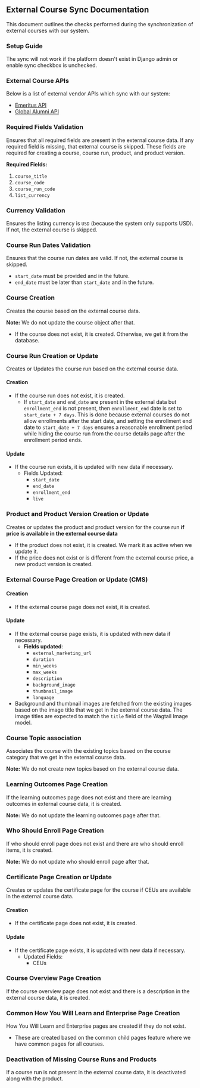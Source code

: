 ## External Course Sync Documentation

This document outlines the checks performed during the synchronization of external courses with our system.

### Setup Guide

The sync will not work if the platform doesn't exist in Django admin or enable sync checkbox is unchecked.

### External Course APIs

Below is a list of external vendor APIs which sync with our system:

- [Emeritus API](https://xpro.mit.edu/api/external_courses/emeritus/)
- [Global Alumni API](https://xpro.mit.edu/api/external_courses/global_alumni/)

### Required Fields Validation

Ensures that all required fields are present in the external course data.
If any required field is missing, that external course is skipped.
These fields are required for creating a course, course run, product, and product version.

**Required Fields:**

1. `course_title`
2. `course_code`
3. `course_run_code`
4. `list_currency`

### Currency Validation

Ensures the listing currency is `USD` (because the system only supports USD). If not, the external course is skipped.

### Course Run Dates Validation

Ensures that the course run dates are valid. If not, the external course is skipped.

- `start_date` must be provided and in the future.
- `end_date` must be later than `start_date` and in the future.

### Course Creation

Creates the course based on the external course data.

**Note:** We do not update the course object after that.

- If the course does not exist, it is created. Otherwise, we get it from the database.

### Course Run Creation or Update

Creates or Updates the course run based on the external course data.

#### Creation

- If the course run does not exist, it is created.
  - If `start_date` and `end_date` are present in the external data but `enrollment_end` is not present,
    then `enrollment_end` date is set to `start_date + 7 days`. This is done because external courses do not
    allow enrollments after the start date, and setting the enrollment end date to `start_date + 7 days` ensures
    a reasonable enrollment period while hiding the course run from the course details page after the enrollment period ends.

#### Update

- If the course run exists, it is updated with new data if necessary.
  - Fields Updated:
    - `start_date`
    - `end_date`
    - `enrollment_end`
    - `live`

### Product and Product Version Creation or Update

Creates or updates the product and product version for the course run
**if price is available in the external course data**

- If the product does not exist, it is created. We mark it as active when we update it.
- If the price does not exist or is different from the external course price, a new product version is created.

### External Course Page Creation or Update (CMS)

#### Creation

- If the external course page does not exist, it is created.

#### Update

- If the external course page exists, it is updated with new data if necessary.
  - **Fields updated**:
    - `external_marketing_url`
    - `duration`
    - `min_weeks`
    - `max_weeks`
    - `description`
    - `background_image`
    - `thumbnail_image`
    - `language`
- Background and thumbnail images are fetched from the existing images based on the image title
  that we get in the external course data. The image titles are expected to match the `title` field of the Wagtail Image model.

### Course Topic association

Associates the course with the existing topics based on the course category that we get in the external course data.

**Note:** We do not create new topics based on the external course data.

### Learning Outcomes Page Creation

If the learning outcomes page does not exist and there are learning outcomes in external course data, it is created.

**Note:** We do not update the learning outcomes page after that.

### Who Should Enroll Page Creation

If who should enroll page does not exist and there are who should enroll items, it is created.

**Note:** We do not update who should enroll page after that.

### Certificate Page Creation or Update

Creates or updates the certificate page for the course if CEUs are available in the external course data.

#### Creation

- If the certificate page does not exist, it is created.

#### Update

- If the certificate page exists, it is updated with new data if necessary.
  - Updated Fields:
    - CEUs

### Course Overview Page Creation

If the course overview page does not exist and there is a description in the external course data, it is created.

### Common How You Will Learn and Enterprise Page Creation

How You Will Learn and Enterprise pages are created if they do not exist.

- These are created based on the common child pages feature where we have common pages for all courses.

### Deactivation of Missing Course Runs and Products

If a course run is not present in the external course data, it is deactivated along with the product.
